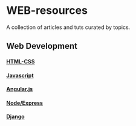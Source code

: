 # WEB-resources
A collection of articles and tuts curated by topics.

## Web Development

#### [HTML-CSS]()
#### [Javascript]()
#### [Angular.js]()
#### [Node/Express]()
#### [Django]()
